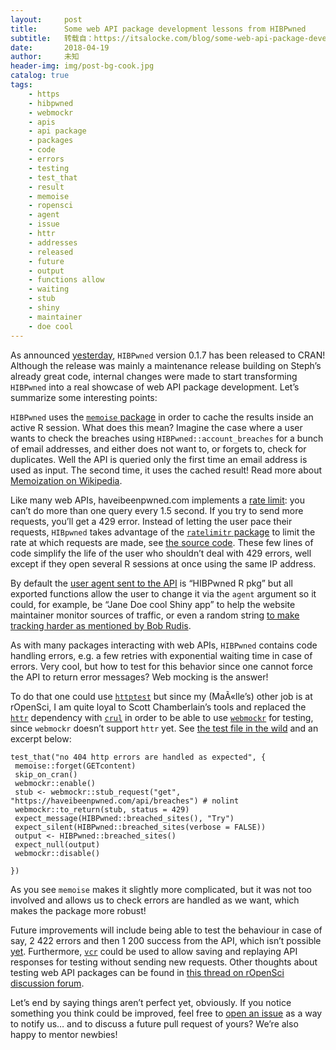 ```yaml
---
layout:     post
title:      Some web API package development lessons from HIBPwned
subtitle:   转载自：https://itsalocke.com/blog/some-web-api-package-development-lessons-from-hibpwned/
date:       2018-04-19
author:     未知
header-img: img/post-bg-cook.jpg
catalog: true
tags:
    - https
    - hibpwned
    - webmockr
    - apis
    - api package
    - packages
    - code
    - errors
    - testing
    - test_that
    - result
    - memoise
    - ropensci
    - agent
    - issue
    - httr
    - addresses
    - released
    - future
    - output
    - functions allow
    - waiting
    - stub
    - shiny
    - maintainer
    - doe cool
---
```


As announced [yesterday](https://itsalocke.com/blog/how-many-cran-package-maintainers-have-been-pwned), `HIBPwned` version 0.1.7 has been released to CRAN! Although the release was mainly a maintenance release building on Steph’s already great code, internal changes were made to start transforming `HIBPwned` into a real showcase of web API package development. Let’s summarize some interesting points:

`HIBPwned` uses the [`memoise` package](https://github.com/r-lib/memoise) in order to cache the results inside an active R session. What does this mean? Imagine the case where a user wants to check the breaches using `HIBPwned::account_breaches` for a bunch of email addresses, and either does not want to, or forgets to, check for duplicates. Well the API is queried only the first time an email address is used as input. The second time, it uses the cached result! Read more about [Memoization on Wikipedia](https://en.wikipedia.org/wiki/Memoization).

Like many web APIs, haveibeenpwned.com implements a [rate limit](https://haveibeenpwned.com/API/v2#RateLimiting): you can’t do more than one query every 1.5 second. If you try to send more requests, you’ll get a 429 error. Instead of letting the user pace their requests, `HIBpwned` takes advantage of the [`ratelimitr` package](https://github.com/tarakc02/ratelimitr) to limit the rate at which requests are made, see [the source code](https://github.com/lockedata/HIBPwned/blob/master/R/utils.R#L39). These few lines of code simplify the life of the user who shouldn’t deal with 429 errors, well except if they open several R sessions at once using the same IP address.

By default the [user agent sent to the API](https://haveibeenpwned.com/API/v2#UserAgent) is “HIBPwned R pkg” but all exported functions allow the user to change it via the `agent` argument so it could, for example, be “Jane Doe cool Shiny app” to help the website maintainer monitor sources of traffic, or even a random string [to make tracking harder as mentioned by Bob Rudis](https://twitter.com/hrbrmstr/status/986339163833339904).

As with many packages interacting with web APIs, `HIBPwned` contains code handling errors, e.g. a few retries with exponential waiting time in case of errors. Very cool, but how to test for this behavior since one cannot force the API to return error messages? Web mocking is the answer!

To do that one could use [`httptest`](https://github.com/nealrichardson/httptest) but since my (MaÃ«lle’s) other job is at rOpenSci, I am quite loyal to Scott Chamberlain’s tools and replaced the [`httr`](https://github.com/r-lib/httr) dependency with [`crul`](https://github.com/ropensci/crul) in order to be able to use [`webmockr`](https://github.com/ropensci/webmockr) for testing, since `webmockr` doesn’t support `httr` yet. See [the test file in the wild](https://github.com/lockedata/HIBPwned/blob/master/tests/testthat/test-http-errors-handling.R) and an excerpt below:

```
test_that("no 404 http errors are handled as expected", {
 memoise::forget(GETcontent)
 skip_on_cran()
 webmockr::enable()
 stub <- webmockr::stub_request("get", "https://haveibeenpwned.com/api/breaches") # nolint
 webmockr::to_return(stub, status = 429)
 expect_message(HIBPwned::breached_sites(), "Try")
 expect_silent(HIBPwned::breached_sites(verbose = FALSE))
 output <- HIBPwned::breached_sites()
 expect_null(output)
 webmockr::disable()

})
```

As you see `memoise` makes it slightly more complicated, but it was not too involved and allows us to check errors are handled as we want, which makes the package more robust!

Future improvements will include being able to test the behaviour in case of say, 2 422 errors and then 1 200 success from the API, which isn’t possible [yet](https://github.com/ropensci/webmockr/issues/31). Furthermore, [`vcr`](https://github.com/ropensci/vcr) could be used to allow saving and replaying API responses for testing without sending new requests. Other thoughts about testing web API packages can be found in [this thread on rOpenSci discussion forum](https://discuss.ropensci.org/t/best-practices-for-testing-api-packages/460).

Let’s end by saying things aren’t perfect yet, obviously. If you notice something you think could be improved, feel free to [open an issue](https://github.com/lockedata/HIBPwned/issues/new) as a way to notify us… and to discuss a future pull request of yours? We’re also happy to mentor newbies!
